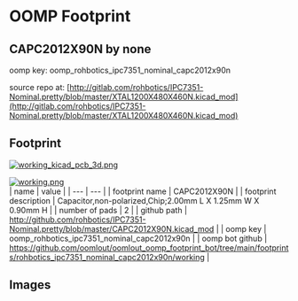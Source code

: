 # OOMP Footprint  
## CAPC2012X90N  by none  
  
oomp key: oomp_rohbotics_ipc7351_nominal_capc2012x90n  
  
source repo at: [http://gitlab.com/rohbotics/IPC7351-Nominal.pretty/blob/master/XTAL1200X480X460N.kicad_mod](http://gitlab.com/rohbotics/IPC7351-Nominal.pretty/blob/master/XTAL1200X480X460N.kicad_mod)  
## Footprint  
  
[![working_kicad_pcb_3d.png](working_kicad_pcb_3d_600.png)](working_kicad_pcb_3d.png)  
  
[![working.png](working_600.png)](working.png)  
| name | value | 
| --- | --- | 
| footprint name | CAPC2012X90N | 
| footprint description | Capacitor,non-polarized,Chip;2.00mm L X 1.25mm W X 0.90mm H | 
| number of pads | 2 | 
| github path | http://github.com/rohbotics/IPC7351-Nominal.pretty/blob/master/CAPC2012X90N.kicad_mod | 
| oomp key | oomp_rohbotics_ipc7351_nominal_capc2012x90n | 
| oomp bot github | https://github.com/oomlout/oomlout_oomp_footprint_bot/tree/main/footprints/rohbotics_ipc7351_nominal_capc2012x90n/working | 
## Images  
